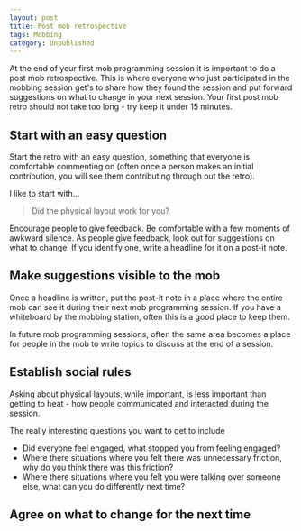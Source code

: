 ```yaml
---
layout: post
title: Post mob retrospective
tags: Mobbing
category: Unpublished
---
```


At the end of your first mob programming session it is important to do a post mob retrospective. This is where everyone who just participated in the mobbing session get's to share how they found the session and put forward suggestions on what to change in your next session. Your first post mob retro should not take too long - try keep it under 15 minutes.

## Start with an easy question

Start the retro with an easy question, something that everyone is comfortable commenting on (often once a person makes an initial contribution, you will see them contributing through out the retro).

I like to start with...

> Did the physical layout work for you?

Encourage people to give feedback. Be comfortable with a few moments of awkward silence. As people give feedback, look out for suggestions on what to change. If you identify one, write a headline for it on a post-it note.

## Make suggestions visible to the mob

Once a headline is written, put the post-it note in a place where the entire mob can see it during their next mob programming session. If you have a whiteboard by the mobbing station, often this is a good place to keep them. 

In future mob programming sessions, often the same area becomes a place for people in the mob to write topics to discuss at the end of a session.

## Establish social rules

Asking about physical layouts, while important, is less important than getting to heat - how people communicated and interacted during the session.

The really interesting questions you want to get to include

- Did everyone feel engaged, what stopped you from feeling engaged?
- Where there situations where you felt there was unnecessary friction, why do you think there was this friction?
- Where there situations where you felt you were talking over someone else, what can you do differently next time?

## Agree on what to change for the next time 


